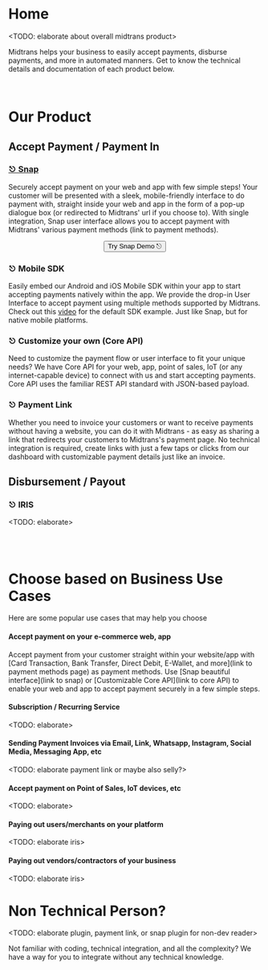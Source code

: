 # Home

<TODO: elaborate about overall midtrans product>

Midtrans helps your business to easily accept payments, disburse payments, and more in automated manners. Get to know the technical details and documentation of each product below.

<br>

# Our Product

## Accept Payment / Payment In

<div class="my-card">

### [&#9099; Snap](en/snap/overview.md)
Securely accept payment on your web and app with few simple steps! Your customer will be presented with a sleek, mobile-friendly interface to do payment with, straight inside your web and app in the form of a pop-up dialogue box (or redirected to Midtrans' url if you choose to). With single integration, Snap user interface allows you to accept payment with Midtrans' various payment methods (link to payment methods).
<br>
<p style="text-align: center;">
	<button onclick="
	event.target.innerText = `Processing...`;
	fetch(`https://cors-anywhere.herokuapp.com/https://midtrans.com/api/request_snap_token`)
		.then(res=>res.json())
		.then(res=>{
			let snapToken = res.token;
			snap.pay(snapToken,{
				onSuccess: function(res){ console.log('Snap result:',res) },
				onPending: function(res){ console.log('Snap result:',res) },
				onError: function(res){ console.log('Snap result:',res) },
			});
		})
		.catch( e=>console.error(e) )
		.finally( e=>{ event.target.innerText = `Pay with Snap &#9099;` })
	" class="my-btn">Try Snap Demo &#9099;</button>
</p>
</div>

<div class="my-card">

### &#9099; Mobile SDK
Easily embed our Android and iOS Mobile SDK within your app to start accepting payments natively within the app. We provide the drop-in User Interface to accept payment using multiple methods supported by Midtrans. Check out this [video](https://www.youtube.com/watch?v+EefsTMXCscg) for the default SDK example. Just like Snap, but for native mobile platforms.
</div>

<div class="my-card">

### &#9099; Customize your own (Core API)
Need to customize the payment flow or user interface to fit your unique needs? We have Core API for your web, app, point of sales, IoT (or any internet-capable device) to connect with us and start accepting payments. Core API uses the familiar REST API standard with JSON-based payload.
</div>

<div class="my-card">

### &#9099; Payment Link
Whether you need to invoice your customers or want to receive payments without having a website, you can do it with Midtrans - as easy as sharing a link that redirects your customers to Midtrans's payment page. No technical integration is required, create links with just a few taps or clicks from our dashboard with customizable payment details just like an invoice.
</div>

## Disbursement / Payout

<div class="my-card">

### &#9099; IRIS
<TODO: elaborate>
</div>


<br> <br>


# Choose based on Business Use Cases

Here are some popular use cases that may help you choose

#### Accept payment on your e-commerce web, app

Accept payment from your customer straight within your website/app with [Card Transaction, Bank Transfer, Direct Debit, E-Wallet, and more](link to payment methods page) as payment methods. Use [Snap beautiful interface](link to snap) or [Customizable Core API](link to core API) to enable your web and app to accept payment securely in a few simple steps.

#### Subscription / Recurring Service

<TODO: elaborate>

#### Sending Payment Invoices via Email, Link, Whatsapp, Instagram, Social Media, Messaging App, etc

<TODO: elaborate payment link or maybe also selly?>

#### Accept payment on Point of Sales, IoT devices, etc

<TODO: elaborate>

#### Paying out users/merchants on your platform

<TODO: elaborate iris>

#### Paying out vendors/contractors of your business

<TODO: elaborate iris>

#### <Add More Use Case>

# Non Technical Person? 

<TODO: elaborate plugin, payment link, or snap plugin for non-dev reader>

Not familiar with coding, technical integration, and all the complexity? We have a way for you to integrate without any technical knowledge.
